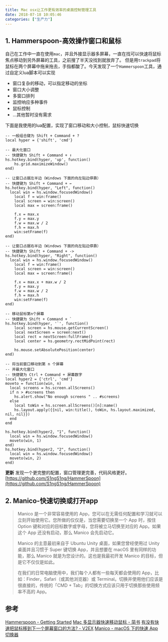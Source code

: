 ```yaml
---
title: Mac osx让工作更有效率的桌面控制管理工具
date: 2018-07-18 10:05:46
categories: ["生产力"]
---
```


## 1. Hammerspoon-高效操作窗口和鼠标
自己在工作中一直在使用`mac`，并且外接显示器多屏幕，一直在找可以快速将鼠标焦点移动到另外屏幕的工具，之前搜了半天没找到就放弃了。
但是用`trackpad`将鼠标在两个屏幕中拖来拖去，手指都酸了。今天发现了一个`Hammerspoon`工具，通过自定义lua脚本可以实现
- 窗口复杂的移动，可以指定移动的坐标
- 窗口大小调整
- 多窗口排列
- 监控响应多种事件
- 鼠标控制
- ...其他暂时没有需求

下面是我使用的lua配置，实现了窗口移动和大小控制，鼠标快速切换
```
-- 一般组合键为 Shift + Command + ?
local hyper = {'shift', 'cmd'}

-- 最大化窗口
-- 快捷键为 Shift + Command + ↑
hs.hotkey.bind(hyper, 'up', function()
    hs.grid.maximizeWindow()
end)

-- 让窗口占据左半边（Windows 下面的向左贴边停靠）
-- 快捷键为 Shift + Command + ←
hs.hotkey.bind(hyper, "Left", function()
  local win = hs.window.focusedWindow()
    local f = win:frame()
    local screen = win:screen()
    local max = screen:frame()

    f.x = max.x
    f.y = max.y
    f.w = max.w / 2
    f.h = max.h
    win:setFrame(f)
end)

-- 让窗口占据右半边（Windows 下面的向左贴边停靠）
-- 快捷键为 Shift + Command + ->
hs.hotkey.bind(hyper, "Right", function()
  local win = hs.window.focusedWindow()
    local f = win:frame()
    local screen = win:screen()
    local max = screen:frame()

    f.x = max.x + max.w / 2
    f.y = max.y
    f.w = max.w / 2
    f.h = max.h
    win:setFrame(f)
end)

-- 移动鼠标第n个屏幕
-- 快捷键为 Shift + Command + `
hs.hotkey.bind(hyper, '`', function()
    local screen = hs.mouse.getCurrentScreen()
    local nextScreen = screen:next()
    local rect = nextScreen:fullFrame()
    local center = hs.geometry.rectMidPoint(rect)
 
    hs.mouse.setAbsolutePosition(center)
end)

-- 将当前窗口移动到第 n 个屏幕
-- 并最大化窗口
-- 快捷键为 Ctrl + Command + 屏幕数字
local hyper2 = {'ctrl', 'cmd'}
moveto = function(win, n)
  local screens = hs.screen.allScreens()
  if n > #screens then
    hs.alert.show("No enough screens " .. #screens)
  else
    local toWin = hs.screen.allScreens()[n]:name()
    hs.layout.apply({{nil, win:title(), toWin, hs.layout.maximized, nil, nil}})
  end
end

hs.hotkey.bind(hyper2, "1", function()
  local win = hs.window.focusedWindow()
  moveto(win, 1)
end)
hs.hotkey.bind(hyper2, "2", function()
  local win = hs.window.focusedWindow()
  moveto(win, 2)
end)

```

**更新**
发现一个更完整的配置，窗口管理更完善，代码风格更好。[https://github.com/S1ngS1ng/HammerSpoon](https://github.com/S1ngS1ng/HammerSpoon)

## 2. Manico-快速切换或打开app

>Manico 是一个非常容易使用的 App，您可以在无需任何配置和学习就可以立刻开始使用它。您所做的仅仅是，当您需要切换至一个 App 时，按住 Option 键和对应的目标数字或字母，您将被立马切换至对应的 App。如果这个 App 还没有启动，那么 Manico 会先启动它。
>
>Manico 的主意最初来自于 Ubuntu Unity 桌面，如果您曾经使用过 Unity 桌面并且习惯于 Super 键切换 App，并且想要在 macOS 里有同样的功能，那么 Manico 就是为您设计的。这也是我最初开发 Manico 的目标，但是它不仅仅是如此。
>
>在我们的日常电脑使用中，我们每个人都有一些每天都会使用的 App，比如：Finder，Safari（或其他浏览器）或 Terminal。切换并使用他们应该是很直接的，传统的「CMD + Tab」的切换方式应该只用于切换那些使用频率不高的 App。



## 参考
[Hammerspoon - Getting Started](http://www.hammerspoon.org/go/)
[Mac 多显示器快速移动鼠标 - 简书](https://www.jianshu.com/p/3d62c18c0c78)
[有没有快速把鼠标移到下一个屏幕窗口的方法? - V2EX](https://www.v2ex.com/t/187697)
[Manico - macOS 下的快速 App 切换器](https://manico.im/)
